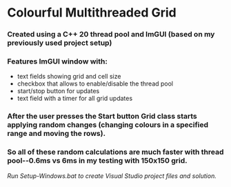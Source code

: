 # Colourful Multithreaded Grid
 
### Created using a C++ 20 thread pool and ImGUI (based on my previously used project setup)

### Features ImGUI window with:
* text fields showing grid and cell size
* checkbox that allows to enable/disable the thread pool
* start/stop button for updates
* text field with a timer for all grid updates

### After the user presses the Start button Grid class starts applying random changes (changing colours in a specified range and moving the rows).
### So all of these random calculations are much faster with thread pool--0.6ms vs 6ms in my testing with 150x150 grid.

*Run Setup-Windows.bat to create Visual Studio project files and solution.*